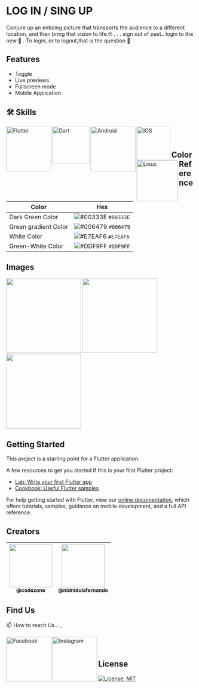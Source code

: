 # LOG IN / SING UP

Conjure up an enticing picture that transports the audience to a different location, and then bring that vision to life.🤓
. . . sign out of past.. login to the new 🚪 .
To login, or to logout,that is the question 🤔

## Features

- Toggle
- Live previews
- Fullscreen mode
- Mobile Application

## 🛠 Skills

<img align="left" alt="Flutter" width="120px" src="https://img.shields.io/badge/Flutter-02569B?style=for-the-badge&logo=flutter&logoColor=white" />
<img align="left" alt="Dart" width="100px" src="https://img.shields.io/badge/Dart-0175C2?style=for-the-badge&logo=dart&logoColor=white" />
<img align="left" alt="Android" width="120px" src="https://img.shields.io/badge/Android-3DDC84?style=for-the-badge&logo=android&logoColor=white" />
<img align="left" alt="IOS" width="90px" src="https://img.shields.io/badge/iOS-000000?style=for-the-badge&logo=ios&logoColor=white" />
<img align="left" alt="Linux" width="110px" src="https://img.shields.io/badge/Linux-FCC624?style=for-the-badge&logo=linux&logoColor=black" />

</br>
</br>

## Color Reference

| Color                | Hex                                                                    |
| -------------------- | ---------------------------------------------------------------------- |
| Dark Green Color     | ![#00333E](https://via.placeholder.com/15/00333E/00333E.png) `#00333E` |
| Green gradient Color | ![#006479](https://via.placeholder.com/15/006479/006479.png) `#006479` |
| White Color          | ![#E7EAF6](https://via.placeholder.com/15/E7EAF6/E7EAF6.png) `#E7EAF6` |
| Green-White Color    | ![#DDF9FF](https://via.placeholder.com/15/DDF9FF/DDF9FF.png) `#DDF9FF` |

## Images

<img width="200px" src="https://github.com/CodeZoneTech/DBroCode/blob/main/Design%2010/IMG/img1.png">
<img width="200px" src="https://github.com/CodeZoneTech/DBroCode/blob/main/Design%2010/IMG/img2.png">
<img width="200px" src="https://github.com/CodeZoneTech/DBroCode/blob/main/Design%2010/IMG/img3.png">

## Getting Started

This project is a starting point for a Flutter application.

A few resources to get you started if this is your first Flutter project:

- [Lab: Write your first Flutter app](https://flutter.dev/docs/get-started/codelab)
- [Cookbook: Useful Flutter samples](https://flutter.dev/docs/cookbook)

For help getting started with Flutter, view our
[online documentation](https://flutter.dev/docs), which offers tutorials,
samples, guidance on mobile development, and a full API reference.

## Creators

| [<img src="https://github.com/CodeZoneTech.png?size=250" width="115"><br><sub>@codezone</sub>](https://github.com/CodeZoneTech) | [<img  src="https://github.com/nidnidulafernando.png?size=115" width="115"><br><sub>@nidnidulafernando</sub>](https://github.com/nidnidulafernando) |
| :-----------------------------------------------------------------------------------------------------------------------------: | :-------------------------------------------------------------------------------------------------------------------------------------------------: |

## Find Us

📫 How to reach Us... , </br></br>
<a href="https://www.facebook.com/CodeZone-107084475018756/">
<img align="left" alt="Facebook" width="120px" src="https://img.shields.io/badge/Facebook-1877F2?style=for-the-badge&logo=facebook&logoColor=white" />
</a>
<a href="https://www.instagram.com/d_bro_code/">
<img align="left" alt="Instagram" width="120px" src="https://img.shields.io/badge/Instagram-E4405F?style=for-the-badge&logo=instagram&logoColor=white" />
</a>

</br>

## License

[![License: MIT](https://img.shields.io/badge/License-MIT-yellow.svg)](https://opensource.org/licenses/MIT)
